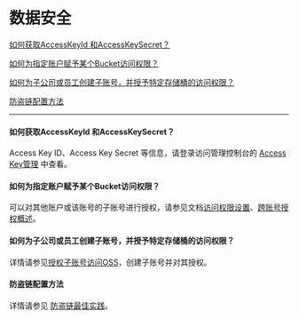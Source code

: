 # 数据安全

[如何获取AccessKeyId 和AccessKeySecret？](Data-Security#user-content-1)

[如何为指定账户赋予某个Bucket访问权限？](Data-Security#user-content-2)

[如何为子公司或员工创建子账号，并授予特定存储桶的访问权限？](Data-Security#user-content-3)

[防盗链配置方法](Data-Security#user-content-4)

------

<div id="user-content-1"></div>

#### 如何获取AccessKeyId 和AccessKeySecret？

Access Key ID、Access Key Secret 等信息，请登录访问管理控制台的 [Access Key管理](https://uc.jdcloud.com/account/accesskey) 中查看。

<div id="user-content-2"></div>

#### 如何为指定账户赋予某个Bucket访问权限？

可以对其他账户或该账号的子账号进行授权，请参见文档[访问权限设置](https://docs.jdcloud.com/object-storage-service/set-bucket-policy-2)、[跨账号授权概述](https://docs.jdcloud.com/object-storage-service/cross-account-access-overview)。

<div id="user-content-3"></div>

#### 如何为子公司或员工创建子账号，并授予特定存储桶的访问权限？

详情请参见[授权子账号访问OSS](https://docs.jdcloud.com/object-storage-service/authorize-sub-account-access)，创建子账号并对其授权。

<div id="user-content-4"></div>

#### 防盗链配置方法

详情请参见 [防盗链最佳实践](https://docs.jdcloud.com/object-storage-service/anti-leech)。
